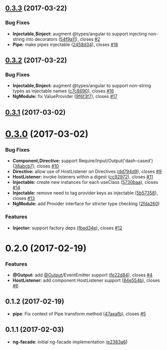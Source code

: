 <a name="0.3.3"></a>
## [0.3.3](https://github.com/jbedard/ng-facade/compare/v0.3.2...v0.3.3) (2017-03-22)


### Bug Fixes

* **Injectable,$inject:** augment @types/angular to support injecting non-string into decorators ([54f9a11](https://github.com/jbedard/ng-facade/commit/54f9a11)), closes [#2](https://github.com/jbedard/ng-facade/issues/2)
* **Pipe:** make pipes injectable ([2458d34](https://github.com/jbedard/ng-facade/commit/2458d34)), closes [#18](https://github.com/jbedard/ng-facade/issues/18)



<a name="0.3.2"></a>
## [0.3.2](https://github.com/jbedard/ng-facade/compare/v0.3.1...v0.3.2) (2017-03-22)


### Bug Fixes

* **Injectable,$inject:** augment @types/angular to support non-string types as injectable names ([c7c8690](https://github.com/jbedard/ng-facade/commit/c7c8690)), closes [#16](https://github.com/jbedard/ng-facade/issues/16)
* **NgModule:** fix ValueProvider ([9f6f3f7](https://github.com/jbedard/ng-facade/commit/9f6f3f7)), closes [#17](https://github.com/jbedard/ng-facade/issues/17)



<a name="0.3.1"></a>
## [0.3.1](https://github.com/jbedard/ng-facade/compare/v0.3.0...v0.3.1) (2017-03-02)



<a name="0.3.0"></a>
# [0.3.0](https://github.com/jbedard/ng-facade/compare/38abcb7...v0.3.0) (2017-03-02)


### Bug Fixes

* **Component,Directive:** support Require/Input/Output('dash-cased') ([38abcb7](https://github.com/jbedard/ng-facade/commit/38abcb7)), closes [#10](https://github.com/jbedard/ng-facade/issues/10)
* **Directive:** allow use of HostListener on Directives ([dd794d9](https://github.com/jbedard/ng-facade/commit/dd794d9)), closes [#9](https://github.com/jbedard/ng-facade/issues/9)
* **HostListener:** invoke listeners within a digest ([cc92972](https://github.com/jbedard/ng-facade/commit/cc92972)), closes [#11](https://github.com/jbedard/ng-facade/issues/11)
* **Injectable:** create new instances for each useClass ([5730baa](https://github.com/jbedard/ng-facade/commit/5730baa)), closes [#14](https://github.com/jbedard/ng-facade/issues/14)
* **Injectable:** remove need to tag provider keys as injectable ([5b57358](https://github.com/jbedard/ng-facade/commit/5b57358)), closes [#13](https://github.com/jbedard/ng-facade/issues/13)
* **NgModule:** add Provider interface for stricter type checking ([2fda260](https://github.com/jbedard/ng-facade/commit/2fda260))


### Features

* **Injector:** support factory deps ([fbed34e](https://github.com/jbedard/ng-facade/commit/fbed34e)), closes [#12](https://github.com/jbedard/ng-facade/issues/12)



<a name="0.2.0"></a>
# 0.2.0 (2017-02-19)


### Features

* **@Output:** add [@Output](https://github.com/Output)/EventEmitter support ([fe22d84](https://github.com/jbedard/ng-facade/commit/fe22d84)), closes [#4](https://github.com/jbedard/ng-facade/issues/4)
* **HostListener:** add component HostListener support ([84e554b](https://github.com/jbedard/ng-facade/commit/84e554b)), closes [#6](https://github.com/jbedard/ng-facade/issues/6)



<a name="0.1.2"></a>
## 0.1.2 (2017-02-19)

* **pipe**: Fix context of Pipe transform method ([47aeafb](https://github.com/jbedard/ng-facade/commit/47aeafb)), closes [#5](https://github.com/jbedard/ng-facade/issues/5)



<a name="0.1.1"></a>
## 0.1.1 (2017-02-03)

* **ng-facade**: initial ng-facade implementation ([e2383a6](https://github.com/jbedard/ng-facade/commit/e2383a6))